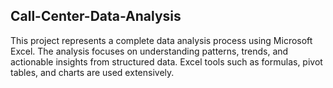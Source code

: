 ## Call-Center-Data-Analysis
This project represents a complete data analysis process using Microsoft Excel. The analysis focuses on understanding patterns, trends, and actionable insights from structured data. Excel tools such as formulas, pivot tables, and charts are used extensively.
